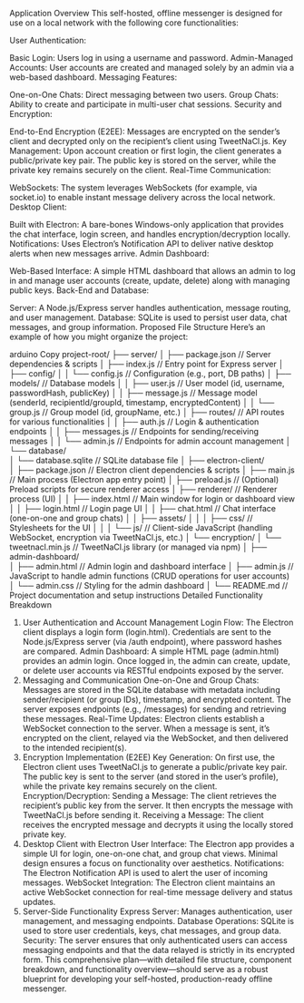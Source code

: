 Application Overview
This self-hosted, offline messenger is designed for use on a local network with the following core functionalities:

User Authentication:

Basic Login: Users log in using a username and password.
Admin-Managed Accounts: User accounts are created and managed solely by an admin via a web-based dashboard.
Messaging Features:

One-on-One Chats: Direct messaging between two users.
Group Chats: Ability to create and participate in multi-user chat sessions.
Security and Encryption:

End-to-End Encryption (E2EE): Messages are encrypted on the sender’s client and decrypted only on the recipient’s client using TweetNaCl.js.
Key Management: Upon account creation or first login, the client generates a public/private key pair. The public key is stored on the server, while the private key remains securely on the client.
Real-Time Communication:

WebSockets: The system leverages WebSockets (for example, via socket.io) to enable instant message delivery across the local network.
Desktop Client:

Built with Electron: A bare-bones Windows-only application that provides the chat interface, login screen, and handles encryption/decryption locally.
Notifications: Uses Electron’s Notification API to deliver native desktop alerts when new messages arrive.
Admin Dashboard:

Web-Based Interface: A simple HTML dashboard that allows an admin to log in and manage user accounts (create, update, delete) along with managing public keys.
Back-End and Database:

Server: A Node.js/Express server handles authentication, message routing, and user management.
Database: SQLite is used to persist user data, chat messages, and group information.
Proposed File Structure
Here’s an example of how you might organize the project:

arduino
Copy
project-root/
├── server/
│   ├── package.json                // Server dependencies & scripts
│   ├── index.js                    // Entry point for Express server
│   ├── config/
│   │   └── config.js               // Configuration (e.g., port, DB paths)
│   ├── models/                     // Database models
│   │   ├── user.js                 // User model (id, username, passwordHash, publicKey)
│   │   ├── message.js              // Message model (senderId, recipientId/groupId, timestamp, encryptedContent)
│   │   └── group.js                // Group model (id, groupName, etc.)
│   ├── routes/                     // API routes for various functionalities
│   │   ├── auth.js                 // Login & authentication endpoints
│   │   ├── messages.js             // Endpoints for sending/receiving messages
│   │   └── admin.js                // Endpoints for admin account management
│   └── database/                   
│       └── database.sqlite         // SQLite database file
│
├── electron-client/                
│   ├── package.json                // Electron client dependencies & scripts
│   ├── main.js                     // Main process (Electron app entry point)
│   ├── preload.js                  // (Optional) Preload scripts for secure renderer access
│   ├── renderer/                   // Renderer process (UI)
│   │   ├── index.html              // Main window for login or dashboard view
│   │   ├── login.html              // Login page UI
│   │   ├── chat.html               // Chat interface (one-on-one and group chats)
│   │   ├── assets/
│   │   │   ├── css/                // Stylesheets for the UI
│   │   │   └── js/                 // Client-side JavaScript (handling WebSocket, encryption via TweetNaCl.js, etc.)
│   └── encryption/
│       └── tweetnacl.min.js        // TweetNaCl.js library (or managed via npm)
│
├── admin-dashboard/                
│   ├── admin.html                  // Admin login and dashboard interface
│   ├── admin.js                    // JavaScript to handle admin functions (CRUD operations for user accounts)
│   └── admin.css                   // Styling for the admin dashboard
│
└── README.md                       // Project documentation and setup instructions
Detailed Functionality Breakdown
1. User Authentication and Account Management
Login Flow:
The Electron client displays a login form (login.html).
Credentials are sent to the Node.js/Express server (via /auth endpoint), where password hashes are compared.
Admin Dashboard:
A simple HTML page (admin.html) provides an admin login.
Once logged in, the admin can create, update, or delete user accounts via RESTful endpoints exposed by the server.
2. Messaging and Communication
One-on-One and Group Chats:
Messages are stored in the SQLite database with metadata including sender/recipient (or group IDs), timestamp, and encrypted content.
The server exposes endpoints (e.g., /messages) for sending and retrieving these messages.
Real-Time Updates:
Electron clients establish a WebSocket connection to the server.
When a message is sent, it’s encrypted on the client, relayed via the WebSocket, and then delivered to the intended recipient(s).
3. Encryption Implementation (E2EE)
Key Generation:
On first use, the Electron client uses TweetNaCl.js to generate a public/private key pair.
The public key is sent to the server (and stored in the user’s profile), while the private key remains securely on the client.
Encryption/Decryption:
Sending a Message:
The client retrieves the recipient’s public key from the server.
It then encrypts the message with TweetNaCl.js before sending it.
Receiving a Message:
The client receives the encrypted message and decrypts it using the locally stored private key.
4. Desktop Client with Electron
User Interface:
The Electron app provides a simple UI for login, one-on-one chat, and group chat views.
Minimal design ensures a focus on functionality over aesthetics.
Notifications:
The Electron Notification API is used to alert the user of incoming messages.
WebSocket Integration:
The Electron client maintains an active WebSocket connection for real-time message delivery and status updates.
5. Server-Side Functionality
Express Server:
Manages authentication, user management, and messaging endpoints.
Database Operations:
SQLite is used to store user credentials, keys, chat messages, and group data.
Security:
The server ensures that only authenticated users can access messaging endpoints and that the data relayed is strictly in its encrypted form.
This comprehensive plan—with detailed file structure, component breakdown, and functionality overview—should serve as a robust blueprint for developing your self-hosted, production-ready offline messenger.